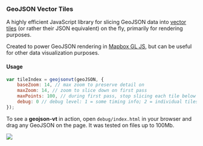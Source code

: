 ### GeoJSON Vector Tiles

A highly efficient JavaScript library for slicing GeoJSON data
into [vector tiles](https://github.com/mapbox/vector-tile-spec/)
(or rather their JSON equivalent) on the fly,
primarily for rendering purposes.

Created to power GeoJSON rendering in [Mapbox GL JS](https://github.com/mapbox/mapbox-gl-js),
but can be useful for other data visualization purposes.

#### Usage

```js
var tileIndex = geojsonvt(geoJSON, {
	baseZoom: 14, // max zoom to preserve detail on
	maxZoom: 14, // zoom to slice down on first pass
	maxPoints: 100, // during first pass, stop slicing each tile below this number of points
	debug: 0 // debug level: 1 = some timing info; 2 = individual tiles timing;
});
```

To see a **geojson-vt** in action, open `debug/index.html` in your browser and drag any GeoJSON on the page.
It was tested on files up to 100Mb.

![](https://cloud.githubusercontent.com/assets/25395/5328821/511687c2-7d5e-11e4-8346-cd37a5d69319.gif)
